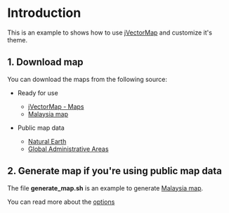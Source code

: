 # Introduction

This is an example to shows how to use [jVectorMap](http://jvectormap.com/) and customize it's theme.

## 1. Download map

You can download the maps from the following source:

* Ready for use

    * [jVectorMap - Maps](http://jvectormap.com/maps/)
    * [Malaysia map]()

* Public map data

    * [Natural Earth](http://www.naturalearthdata.com/downloads/)
    * [Global Administrative Areas](http://www.gadm.org/country)

## 2. Generate map if you're using public map data

The file **generate_map.sh** is an example to generate [Malaysia map](https://maps.google.com/maps?q=malaysia&ie=UTF-8&hq=&hnear=0x3034d3975f6730af:0x745969328211cd8,Malaysia&ei=7PPeUp3wC4SWrAecw4CIAw&ved=0CJ0BELYD).

You can read more about the [options](http://jvectormap.com/documentation/gis-converter/)
